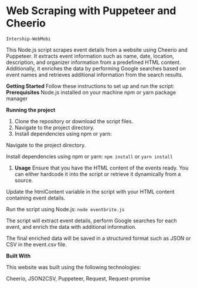 # Web Scraping with Puppeteer and Cheerio

`Intership-WebMobi`

This Node.js script scrapes event details from a website using Cheerio and Puppeteer. It extracts event information such as name, date, location, description, and organizer information from a predefined HTML content. Additionally, it enriches the data by performing Google searches based on event names and retrieves additional information from the search results.

**Getting Started**
Follow these instructions to set up and run the script:
**Prerequisites**
  Node.js installed on your machine
  npm or yarn package manager

**Running the project**

1. Clone the repository or download the script files.
2. Navigate to the project directory.
3. Install dependencies using npm or yarn:

Navigate to the project directory.

Install dependencies using npm or yarn:
`npm install` or `yarn install`

1. **Usage**
Ensure that you have the HTML content of the events ready. You can either hardcode it into the script or retrieve it dynamically from a source.

Update the htmlContent variable in the script with your HTML content containing event details.

Run the script using Node.js:
`node eventbrite.js`

The script will extract event details, perform Google searches for each event, and enrich the data with additional information.

The final enriched data will be saved in a structured format such as JSON or CSV in the event.csv file.

**Built With**

This website was built using the following technologies:

Cheerio,
JSON2CSV,
Puppeteer,
Request,
Request-promise
